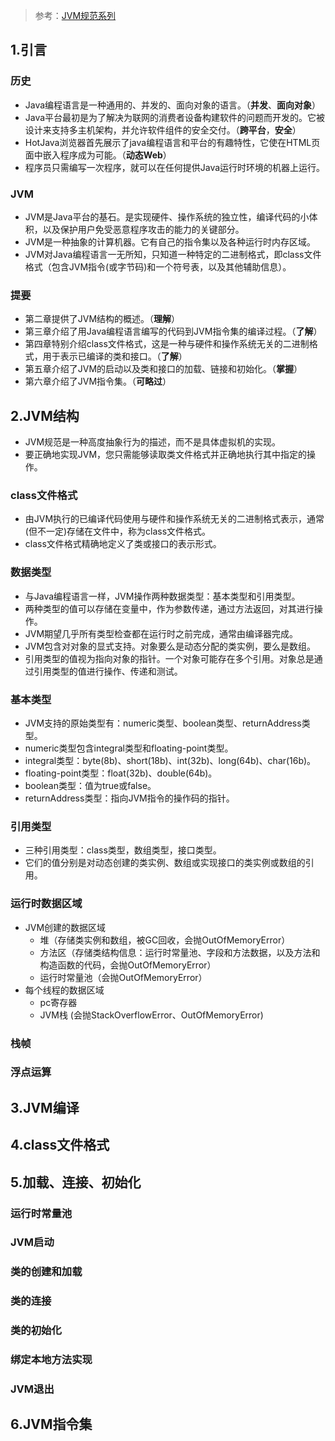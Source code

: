 >参考：[JVM规范系列](https://www.cnblogs.com/chanshuyi/p/jvm_specification_00_guide.html)

## 1.引言
### 历史
- Java编程语言是一种通用的、并发的、面向对象的语言。（**并发**、**面向对象**）
- Java平台最初是为了解决为联网的消费者设备构建软件的问题而开发的。它被设计来支持多主机架构，并允许软件组件的安全交付。（**跨平台**，**安全**）
- HotJava浏览器首先展示了java编程语言和平台的有趣特性，它使在HTML页面中嵌入程序成为可能。（**动态Web**）
- 程序员只需编写一次程序，就可以在任何提供Java运行时环境的机器上运行。

### JVM
- JVM是Java平台的基石。是实现硬件、操作系统的独立性，编译代码的小体积，以及保护用户免受恶意程序攻击的能力的关键部分。
- JVM是一种抽象的计算机器。它有自己的指令集以及各种运行时内存区域。
- JVM对Java编程语言一无所知，只知道一种特定的二进制格式，即class文件格式（包含JVM指令(或字节码)和一个符号表，以及其他辅助信息）。

### 提要
- 第二章提供了JVM结构的概述。（**理解**）
- 第三章介绍了用Java编程语言编写的代码到JVM指令集的编译过程。（**了解**）
- 第四章特别介绍class文件格式，这是一种与硬件和操作系统无关的二进制格式，用于表示已编译的类和接口。（**了解**）
- 第五章介绍了JVM的启动以及类和接口的加载、链接和初始化。（**掌握**）
- 第六章介绍了JVM指令集。（**可略过**）

## 2.JVM结构
- JVM规范是一种高度抽象行为的描述，而不是具体虚拟机的实现。
- 要正确地实现JVM，您只需能够读取类文件格式并正确地执行其中指定的操作。
### class文件格式
- 由JVM执行的已编译代码使用与硬件和操作系统无关的二进制格式表示，通常(但不一定)存储在文件中，称为class文件格式。
- class文件格式精确地定义了类或接口的表示形式。
### 数据类型
- 与Java编程语言一样，JVM操作两种数据类型：基本类型和引用类型。
- 两种类型的值可以存储在变量中，作为参数传递，通过方法返回，对其进行操作。
- JVM期望几乎所有类型检查都在运行时之前完成，通常由编译器完成。
- JVM包含对对象的显式支持。对象要么是动态分配的类实例，要么是数组。
- 引用类型的值视为指向对象的指针。一个对象可能存在多个引用。对象总是通过引用类型的值进行操作、传递和测试。
### 基本类型
- JVM支持的原始类型有：numeric类型、boolean类型、returnAddress类型。
- numeric类型包含integral类型和floating-point类型。
- integral类型：byte(8b)、short(18b)、int(32b)、long(64b)、char(16b)。
- floating-point类型：float(32b)、double(64b)。
- boolean类型：值为true或false。
- returnAddress类型：指向JVM指令的操作码的指针。
### 引用类型
- 三种引用类型：class类型，数组类型，接口类型。
- 它们的值分别是对动态创建的类实例、数组或实现接口的类实例或数组的引用。
### 运行时数据区域
- JVM创建的数据区域
    - 堆（存储类实例和数组，被GC回收，会抛OutOfMemoryError）
    - 方法区（存储类结构信息：运行时常量池、字段和方法数据，以及方法和构造函数的代码，会抛OutOfMemoryError）
    - 运行时常量池（会抛OutOfMemoryError）
- 每个线程的数据区域
    - pc寄存器
    - JVM栈 (会抛StackOverflowError、OutOfMemoryError)
### 栈帧
### 浮点运算
## 3.JVM编译
## 4.class文件格式
## 5.加载、连接、初始化
### 运行时常量池
### JVM启动
### 类的创建和加载
### 类的连接
### 类的初始化
### 绑定本地方法实现
### JVM退出
## 6.JVM指令集